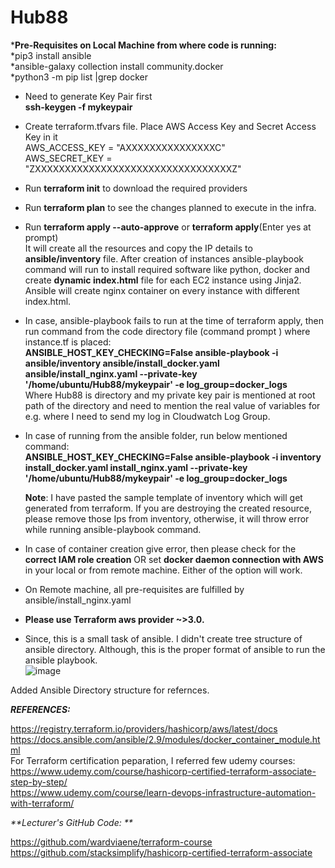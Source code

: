 # Hub88

***Pre-Requisites on Local Machine from where code is running:**  <br />
*pip3 install ansible   <br />
*ansible-galaxy collection install community.docker    <br />
*python3 -m pip list |grep docker    <br />

- Need to generate Key Pair first <br />
   **ssh-keygen -f mykeypair**   <br />
   
- Create terraform.tfvars file. Place AWS Access Key and Secret Access Key in it       <br />
AWS_ACCESS_KEY = "AXXXXXXXXXXXXXXXC"                            <br />
AWS_SECRET_KEY = "ZXXXXXXXXXXXXXXXXXXXXXXXXXXXXXXXXXZ"                       <br />

- Run **terraform init** to download the required providers     <br />

- Run **terraform plan** to see the changes  planned to execute in the infra.       <br />

- Run **terraform apply --auto-approve** or **terraform apply**(Enter yes at prompt)      <br /> 
  It will create all the resources and copy the IP details to **ansible/inventory** file. After creation of instances ansible-playbook command will run to install required software like python, docker and create **dynamic index.html** file for each EC2 instance using Jinja2. Ansible will create nginx container on every instance with different index.html.<br />
  
 - In case, ansible-playbook fails to run at the time of terraform apply, then run command from the code directory file (command prompt ) where instance.tf is placed:  <br />
**ANSIBLE_HOST_KEY_CHECKING=False ansible-playbook -i ansible/inventory ansible/install_docker.yaml ansible/install_nginx.yaml --private-key '/home/ubuntu/Hub88/mykeypair' -e log_group=docker_logs**   <br />
Where Hub88 is directory and my private key pair is mentioned at root path of the directory and need to mention the real value of variables for e.g. where I need to send my log in Cloudwatch Log Group. <br  />

- In case of running from the ansible folder, run below mentioned command:  <br />
**ANSIBLE_HOST_KEY_CHECKING=False ansible-playbook -i inventory install_docker.yaml install_nginx.yaml --private-key '/home/ubuntu/Hub88/mykeypair' -e log_group=docker_logs** <br />

  **Note**: I have pasted the sample template of inventory which will get generated from terraform. If you are destroying the created resource, please remove those Ips from inventory, otherwise, it will throw error while running ansible-playbook command.   <br />
  
- In case of container creation give error, then please check for the **correct IAM role creation** OR set **docker daemon connection with AWS** in your local or from remote machine. Either of the option will work.  <br />

- On Remote machine, all pre-requisites are fulfilled by ansible/install_nginx.yaml    <br />


- **Please use Terraform aws provider ~>3.0.**   <br /> 


- Since, this is a small task of ansible. I didn't create tree structure of ansible directory. Although, this is the proper format of ansible to run the ansible playbook. <br />
![image](https://user-images.githubusercontent.com/47385113/154835821-f9ec9075-ff52-407d-8512-5f2787dae7a2.png)    <br />

Added Ansible Directory structure for refernces. <br />















_**REFERENCES:**_  <br />

https://registry.terraform.io/providers/hashicorp/aws/latest/docs    <br />
https://docs.ansible.com/ansible/2.9/modules/docker_container_module.html   <br />
For Terraform certification peparation, I referred few udemy courses:  <br />
https://www.udemy.com/course/hashicorp-certified-terraform-associate-step-by-step/    <br />
https://www.udemy.com/course/learn-devops-infrastructure-automation-with-terraform/     <br />


_**Lecturer's GitHub Code: **_     
    
https://github.com/wardviaene/terraform-course          <br />
https://github.com/stacksimplify/hashicorp-certified-terraform-associate  <br />

